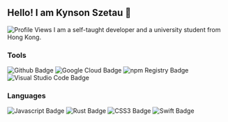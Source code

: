 <ignore>
<!-- Start of about ignored part -->

## Hello! I am Kynson Szetau 👋

<!-- This is cached hourly -->
<img src="https://img.shields.io/badge/dynamic/json?url=https%3A%2F%2Fcounter.kynsonszetau.com%2Fgithubprofile&query=%24.newValue&label=Profile%20Views&style=for-the-badge&logo=github&color=90caf9" alt="Profile Views">

<!-- End of about ignored part -->
</ignore>

<about>
I am a self-taught developer and a university student from Hong Kong.
</about>

<ignore>
<!-- Start of about ignored part -->

### Tools
<img src="https://img.shields.io/badge/-Github-gray?style=for-the-badge&logo=github&labelColor=181717" alt="Github Badge">
<img src="https://img.shields.io/badge/-Google%20Cloud-gray?style=for-the-badge&logo=google%20cloud&labelColor=4285f4&logoColor=fff" alt="Google Cloud Badge">
<img src="https://img.shields.io/badge/-npm%20Registry-gray?style=for-the-badge&logo=npm&labelColor=Cb3837" alt="npm Registry Badge">
<img src="https://img.shields.io/badge/-Visual%20Studio%20Code-gray?style=for-the-badge&labelColor=007acc&logoColor=fff" alt="Visual Studio Code Badge">

  

### Languages
<img src="https://img.shields.io/badge/-Javascript-gray?style=for-the-badge&logo=javascript&labelColor=black&logoColor=f7df1e" alt="Javascript Badge">
<img src="https://img.shields.io/badge/-Rust-gray?style=for-the-badge&logo=rust&labelColor=f05138&logoColor=fff" alt="Rust Badge">
<img src="https://img.shields.io/badge/-CSS3-gray?style=for-the-badge&logo=css3&labelColor=1572b6&logoColor=fff" alt="CSS3 Badge">
<img src="https://img.shields.io/badge/-Swift-gray?style=for-the-badge&logo=swift&labelColor=fff&logoColor=f05138" alt="Swift Badge">
  
<!-- End of about ignored part -->
</ignore>

<!--
**Kynson/Kynson** is a ✨ _special_ ✨ repository because its `README.md` (this file) appears on your GitHub profile.

Here are some ideas to get you started:

- 🔭 I’m currently working on ...
- 🌱 I’m currently learning ...
- 👯 I’m looking to collaborate on ...
- 🤔 I’m looking for help with ...
- 💬 Ask me about ...
- 📫 How to reach me: ...
- 😄 Pronouns: ...
- ⚡ Fun fact: ...
-->
